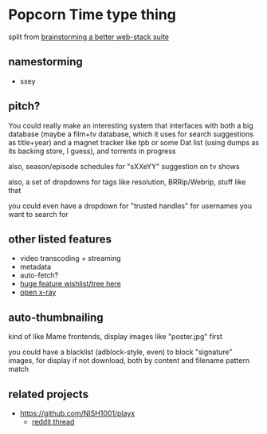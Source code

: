 # Popcorn Time type thing

split from [brainstorming a better web-stack suite](a6b94843-8569-4a45-a25d-ae69a2d9fc22.md)

## namestorming

- sxey

## pitch?

You could really make an interesting system that interfaces with both a big database (maybe a film+tv database, which it uses for search suggestions as title+year) and a magnet tracker like tpb or some Dat list (using dumps as its backing store, I guess), and torrents in progress

also, season/episode schedules for "sXXeYY" suggestion on tv shows

also, a set of dropdowns for tags like resolution, BRRip/Webrip, stuff like that

you could even have a dropdown for "trusted handles" for usernames you want to search for

## other listed features

- video transcoding + streaming
- metadata
- auto-fetch?
- [huge feature wishlist/tree here](653c597b-433e-45ac-a01c-8f0dba1b6678.md)
- [open x-ray](f69b6aeb-e8d2-4b5e-8970-e2e4c183c88d.md)

## auto-thumbnailing

kind of like Mame frontends, display images like "poster.jpg" first

you could have a blacklist (adblock-style, even) to block "signature" images, for display if not download, both by content and filename pattern match

## related projects

- https://github.com/NISH1001/playx
  - [reddit thread](https://www.reddit.com/r/opensource/comments/gp3bnm/playx_play_any_songplaylistanything_right_from/)
